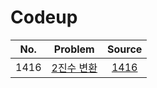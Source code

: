 # Codeup

|  No. |   Problem  | Source |
|:----:|:----------:|:------:|
| 1416 | [2진수 변환](https://codeup.kr/problem.php?id=1416) | [1416](./1416) |
